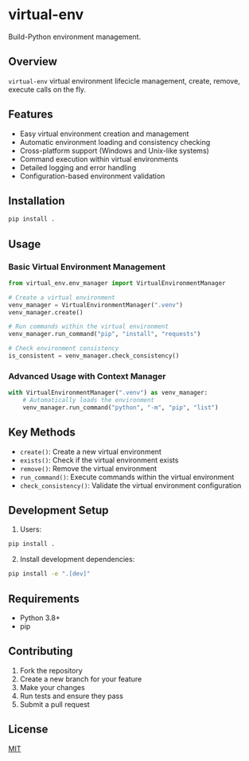 # virtual-env

Build-Python environment management. 

## Overview

`virtual-env` virtual environment lifecicle management, create, remove, execute calls on the fly.

## Features

- Easy virtual environment creation and management
- Automatic environment loading and consistency checking
- Cross-platform support (Windows and Unix-like systems)
- Command execution within virtual environments
- Detailed logging and error handling
- Configuration-based environment validation

## Installation

```bash
pip install .
```

## Usage

### Basic Virtual Environment Management

```python
from virtual_env.env_manager import VirtualEnvironmentManager

# Create a virtual environment
venv_manager = VirtualEnvironmentManager(".venv")
venv_manager.create()

# Run commands within the virtual environment
venv_manager.run_command("pip", "install", "requests")

# Check environment consistency
is_consistent = venv_manager.check_consistency()
```

### Advanced Usage with Context Manager

```python
with VirtualEnvironmentManager(".venv") as venv_manager:
    # Automatically loads the environment
    venv_manager.run_command("python", "-m", "pip", "list")
```

## Key Methods

- `create()`: Create a new virtual environment
- `exists()`: Check if the virtual environment exists
- `remove()`: Remove the virtual environment
- `run_command()`: Execute commands within the virtual environment
- `check_consistency()`: Validate the virtual environment configuration

## Development Setup

1. Users:
```bash
pip install .
```

2. Install development dependencies:
```bash
pip install -e ".[dev]"
```

## Requirements

- Python 3.8+
- pip

## Contributing

1. Fork the repository
2. Create a new branch for your feature
3. Make your changes
4. Run tests and ensure they pass
5. Submit a pull request

## License

[MIT](LICENSE)